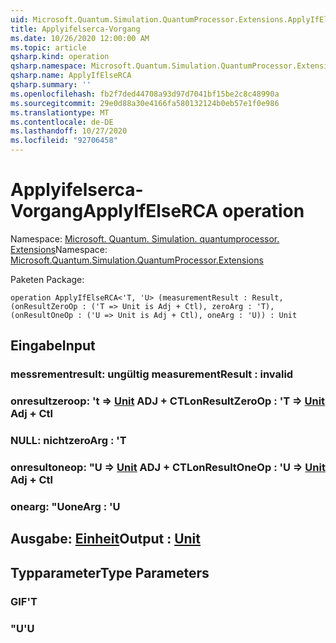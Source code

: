 ```yaml
---
uid: Microsoft.Quantum.Simulation.QuantumProcessor.Extensions.ApplyIfElseRCA
title: Applyifelserca-Vorgang
ms.date: 10/26/2020 12:00:00 AM
ms.topic: article
qsharp.kind: operation
qsharp.namespace: Microsoft.Quantum.Simulation.QuantumProcessor.Extensions
qsharp.name: ApplyIfElseRCA
qsharp.summary: ''
ms.openlocfilehash: fb2f7ded44708a93d97d7041bf15be2c8c48990a
ms.sourcegitcommit: 29e0d88a30e4166fa580132124b0eb57e1f0e986
ms.translationtype: MT
ms.contentlocale: de-DE
ms.lasthandoff: 10/27/2020
ms.locfileid: "92706458"
---
```

# <a name="applyifelserca-operation"></a><span data-ttu-id="5ac54-102">Applyifelserca-Vorgang</span><span class="sxs-lookup"><span data-stu-id="5ac54-102">ApplyIfElseRCA operation</span></span>

<span data-ttu-id="5ac54-103">Namespace: [Microsoft. Quantum. Simulation. quantumprocessor. Extensions](xref:Microsoft.Quantum.Simulation.QuantumProcessor.Extensions)</span><span class="sxs-lookup"><span data-stu-id="5ac54-103">Namespace: [Microsoft.Quantum.Simulation.QuantumProcessor.Extensions](xref:Microsoft.Quantum.Simulation.QuantumProcessor.Extensions)</span></span>

<span data-ttu-id="5ac54-104">Paketen [](https://nuget.org/packages/)</span><span class="sxs-lookup"><span data-stu-id="5ac54-104">Package: [](https://nuget.org/packages/)</span></span>




```qsharp
operation ApplyIfElseRCA<'T, 'U> (measurementResult : Result, (onResultZeroOp : ('T => Unit is Adj + Ctl), zeroArg : 'T), (onResultOneOp : ('U => Unit is Adj + Ctl), oneArg : 'U)) : Unit
```


## <a name="input"></a><span data-ttu-id="5ac54-105">Eingabe</span><span class="sxs-lookup"><span data-stu-id="5ac54-105">Input</span></span>

### <a name="measurementresult--__invalidresult__"></a><span data-ttu-id="5ac54-106">messrementresult: __ungültig <Result>__</span><span class="sxs-lookup"><span data-stu-id="5ac54-106">measurementResult : __invalid<Result>__</span></span>




### <a name="onresultzeroop--t--unit-adj--ctl"></a><span data-ttu-id="5ac54-107">onresultzeroop: 't => [Unit](xref:microsoft.quantum.lang-ref.unit) ADJ + CTL</span><span class="sxs-lookup"><span data-stu-id="5ac54-107">onResultZeroOp : 'T => [Unit](xref:microsoft.quantum.lang-ref.unit) Adj + Ctl</span></span>




### <a name="zeroarg--t"></a><span data-ttu-id="5ac54-108">NULL: nicht</span><span class="sxs-lookup"><span data-stu-id="5ac54-108">zeroArg : 'T</span></span>




### <a name="onresultoneop--u--unit-adj--ctl"></a><span data-ttu-id="5ac54-109">onresultoneop: "U => [Unit](xref:microsoft.quantum.lang-ref.unit) ADJ + CTL</span><span class="sxs-lookup"><span data-stu-id="5ac54-109">onResultOneOp : 'U => [Unit](xref:microsoft.quantum.lang-ref.unit) Adj + Ctl</span></span>




### <a name="onearg--u"></a><span data-ttu-id="5ac54-110">onearg: "U</span><span class="sxs-lookup"><span data-stu-id="5ac54-110">oneArg : 'U</span></span>





## <a name="output--unit"></a><span data-ttu-id="5ac54-111">Ausgabe: [Einheit](xref:microsoft.quantum.lang-ref.unit)</span><span class="sxs-lookup"><span data-stu-id="5ac54-111">Output : [Unit](xref:microsoft.quantum.lang-ref.unit)</span></span>



## <a name="type-parameters"></a><span data-ttu-id="5ac54-112">Typparameter</span><span class="sxs-lookup"><span data-stu-id="5ac54-112">Type Parameters</span></span>

### <a name="t"></a><span data-ttu-id="5ac54-113">GIF</span><span class="sxs-lookup"><span data-stu-id="5ac54-113">'T</span></span>


### <a name="u"></a><span data-ttu-id="5ac54-114">"U</span><span class="sxs-lookup"><span data-stu-id="5ac54-114">'U</span></span>

